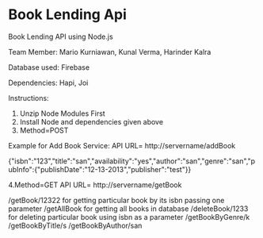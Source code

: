 # Book Lending Api
Book Lending API using Node.js

Team Member: 
Mario Kurniawan, Kunal Verma, Harinder Kalra

Database used: Firebase

Dependencies:
Hapi, Joi

Instructions:
1. Unzip Node Modules First
2. Install Node and dependencies given above
3. Method=POST

Example for Add Book Service:
API URL= http://servername/addBook

{"isbn":"123","title":"san","availability":"yes","author":"san","genre":"san","pubInfo":{"publishDate":"12-13-2013","publisher":"test"}}

4.Method=GET
API URL= http://servername/getBook

/getBook/12322    for getting particular book by its isbn passing one parameter
/getAllBook  for getting all books in database
/deleteBook/1233   for deleting particular book using isbn as a parameter
/getBookByGenre/k
/getBookByTitle/s
/getBookByAuthor/san


